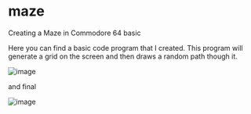 # maze
Creating a Maze in Commodore 64 basic

Here you can find a basic code program that I created. This program will generate a grid on the screen and then draws a random path though it.

![image](https://github.com/justforthefunofit/maze/assets/116113817/d25ed948-3da4-4ad8-9d68-956d208dfc9e)

and final

![image](https://github.com/justforthefunofit/maze/assets/116113817/2eb38a9f-7dc3-40e8-b07f-6a4a5ac0c27d)
